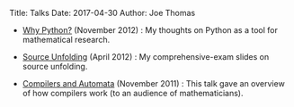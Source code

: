 Title: Talks
Date: 2017-04-30
Author: Joe Thomas


* [Why Python?]({static}/docs/talks/whypython.pdf) (November 2012) :
  My thoughts on Python as a tool for mathematical research.

* [Source Unfolding]({static}/docs/talks/unfolding.pdf) (April 2012)
          : My comprehensive-exam slides on source unfolding.

* [Compilers and Automata]({static}/docs/talks/compilers.pdf)
  (November 2011) : This talk gave an overview of how compilers work
  (to an audience of mathematicians).
